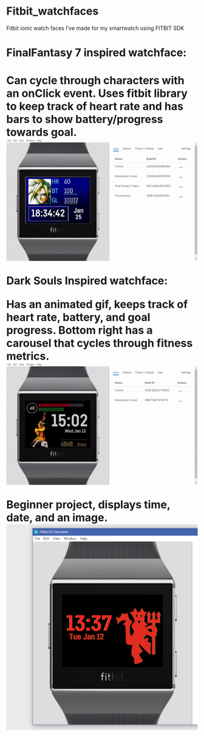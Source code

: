 # Fitbit_watchfaces


Fitbit ionic watch faces I've made for my smartwatch using FITBIT SDK

<h1>FinalFantasy 7 inspired watchface: <h1/>

Can cycle through characters with an onClick event.
Uses fitbit library to keep track of heart rate and has bars to show battery/progress towards goal. <br/>
![FinalFantasy](FF7_watch/ff7gif.gif)
<br/>

Dark Souls Inspired watchface:

Has an animated gif, keeps track of heart rate, battery, and goal progress.
Bottom right has a carousel that cycles through fitness metrics. <br/>
![FireLink](Firelink/firelink.gif)

Beginner project, displays time, date, and an image. <br/>
![MUFC Watch](MUFC_Watch/MUFC_Preview.png)
